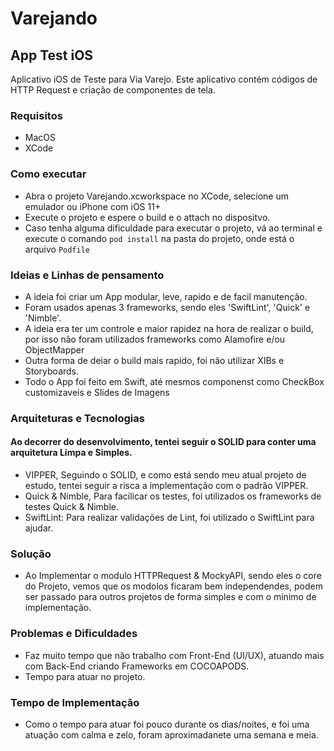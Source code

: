 # Varejando

## App Test iOS
Aplicativo iOS de Teste para Via Varejo.
Este aplicativo contém códigos de HTTP Request e criação de componentes de tela.

### Requisitos
* MacOS 
* XCode

### Como executar
* Abra o projeto Varejando.xcworkspace no XCode, selecione um emulador ou iPhone com iOS 11+
* Execute o projeto e espere o build e o attach no dispositvo.
* Caso tenha alguma dificuldade para executar o projeto, vá ao terminal e execute o comando ```pod install``` na pasta do projeto, onde está o arquivo ```Podfile```

### Ideias e Linhas de pensamento
* A ideia foi criar um App modular, leve, rapido e de facil manutenção.
* Foram usados apenas 3 frameworks, sendo eles 'SwiftLint', 'Quick' e 'Nimble'.
* A ideia era ter um controle e maior rapidez na hora de realizar o build, por isso não foram utilizados frameworks como Alamofire e/ou ObjectMapper
* Outra forma de deiar o build mais rapido, foi não utilizar XIBs e Storyboards.
* Todo o App foi feito em Swift, até mesmos componenst como CheckBox customizaveis e Slides de Imagens

### Arquiteturas e Tecnologias

#### Ao decorrer do desenvolvimento, tentei seguir o SOLID para conter uma arquitetura Limpa e Simples.
* VIPPER, Seguindo o SOLID, e como está sendo meu atual projeto de estudo, tentei seguir a risca a implementação com o padrão VIPPER.
* Quick & Nimble, Para facilicar os testes, foi utilizados os frameworks de testes Quick & Nimble.
* SwiftLint: Para realizar validações de Lint, foi utilizado o SwiftLint para ajudar.


### Solução
* Ao Implementar o modulo HTTPRequest & MockyAPI, sendo eles o core do Projeto, vemos que os modolos ficaram bem independendes, podem ser passado para outros projetos de forma simples e com o minimo de implementação.

### Problemas e Dificuldades
* Faz muito tempo que não trabalho com Front-End (UI/UX), atuando mais com Back-End criando Frameworks em COCOAPODS.
* Tempo para atuar no projeto.

### Tempo de Implementação
* Como o tempo para atuar foi pouco durante os dias/noites, e foi uma atuação com calma e zelo, foram aproximadanete uma semana e meia.